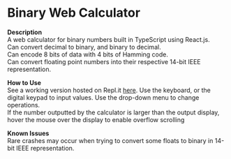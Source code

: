 # Binary Web Calculator
**Description**  
A web calculator for binary numbers built in TypeScript using React.js.  
Can convert decimal to binary, and binary to decimal.  
Can encode 8 bits of data with 4 bits of Hamming code.  
Can convert floating point numbers into their respective 14-bit IEEE representation.  

**How to Use**  
See a working version hosted on Repl.it <a href="https://cs2520-web-calc.wjmackinnon.repl.co/">here</a>.
Use the keyboard, or the digital keypad to input values. Use the drop-down menu to change operations.  
If the number outputted by the calculator is larger than the output display, hover the mouse over the display to enable overflow scrolling  

**Known Issues**  
Rare crashes may occur when trying to convert some floats to binary in 14-bit IEEE representation.
